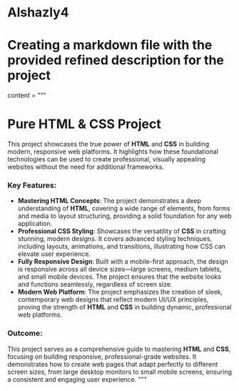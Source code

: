 # Alshazly4
# Creating a markdown file with the provided refined description for the project

content = """
# Pure HTML & CSS Project

This project showcases the true power of **HTML** and **CSS** in building modern, responsive web platforms. It highlights how these foundational technologies can be used to create professional, visually appealing websites without the need for additional frameworks.

### Key Features:
- **Mastering HTML Concepts**: The project demonstrates a deep understanding of **HTML**, covering a wide range of elements, from forms and media to layout structuring, providing a solid foundation for any web application.
- **Professional CSS Styling**: Showcases the versatility of **CSS** in crafting stunning, modern designs. It covers advanced styling techniques, including layouts, animations, and transitions, illustrating how CSS can elevate user experience.
- **Fully Responsive Design**: Built with a mobile-first approach, the design is responsive across all device sizes—large screens, medium tablets, and small mobile devices. The project ensures that the website looks and functions seamlessly, regardless of screen size.
- **Modern Web Platform**: The project emphasizes the creation of sleek, contemporary web designs that reflect modern UI/UX principles, proving the strength of **HTML** and **CSS** in building dynamic, professional web platforms.

### Outcome:
This project serves as a comprehensive guide to mastering **HTML** and **CSS**, focusing on building responsive, professional-grade websites. It demonstrates how to create web pages that adapt perfectly to different screen sizes, from large desktop monitors to small mobile screens, ensuring a consistent and engaging user experience.
"""


